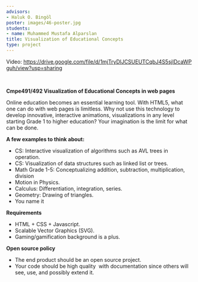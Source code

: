 ```yaml
---
advisors:
- Haluk O. Bingöl
poster: images/46-poster.jpg
students:
- name: Muhammed Mustafa Alparslan
title: Visualization of Educational Concepts
type: project
---
```


Video: <https://drive.google.com/file/d/1mjTryDlJCSUEUTCqbJ4S5sjIDcaWPguh/view?usp=sharing>


 


**Cmpe491/492 Visualization of Educational Concepts in web pages**


Online education becomes an essential learning tool. With HTML5, what one can do with web pages is limitless. Why not use this technology to develop innovative, interactive animations, visualizations in any level starting Grade 1 to higher education? Your imagination is the limit for what can be done.


**A few examples to think about:**


* CS: Interactive visualization of algorithms such as AVL trees in operation.
* CS: Visualization of data structures such as linked list or trees.
* Math Grade 1-5: Conceptualizing addition, subtraction, multiplication, division
* Motion in Physics.
* Calculus: Differentiation, integration, series.
* Geometry: Drawing of triangles.
* You name it

**Requirements**


* HTML + CSS + Javascript.
* Scalable Vector Graphics (SVG).
* Gaming/gamification background is a plus.

**Open source policy**


* The end product should be an open source project.
* Your code should be high quality  with documentation  since others will see, use, and possibly extend it.
